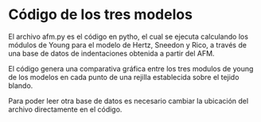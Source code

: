 
# Código de los tres modelos

El archivo afm.py es el código en pytho, el cual se ejecuta calculando los módulos de Young para el modelo de Hertz, Sneedon y Rico, a través de una base de datos de indentaciones obtenida a partir del AFM.

El código genera una comparativa gráfica entre los tres modulos de young de los modelos en cada punto de una rejilla establecida sobre el tejido blando.

Para poder leer otra base de datos es necesario cambiar la ubicación del archivo directamente en el código.
